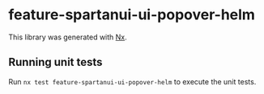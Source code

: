 # feature-spartanui-ui-popover-helm

This library was generated with [Nx](https://nx.dev).


## Running unit tests

Run `nx test feature-spartanui-ui-popover-helm` to execute the unit tests.

